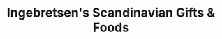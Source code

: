 ---
title: "Ingebretsen's Scandinavian Gifts & Foods"
url: /minneapolis/ingebretsens-scandinavian-gifts-and-foods/
shop: shop
---
